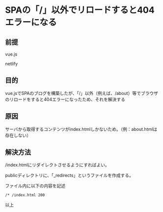 # SPAの「/」以外でリロードすると404エラーになる
## 前提
vue.js

netlify

## 目的
vue.jsでSPAのブログを構築したが、「/」以外（例えば、/about）等でブラウザのリロードをすると404エラーになったため、それを解決する

## 原因
サーバから取得するコンテンツがindex.htmlしかないため。（例：about.htmlは存在しない）

## 解決方法
/index.htmlにリダイレクトさせるようにすればよい。

publicディレクトリに、「_redirects」というファイルを作成する。

ファイル内に以下の内容を記述

```
/* /index.html 200
```

以上
